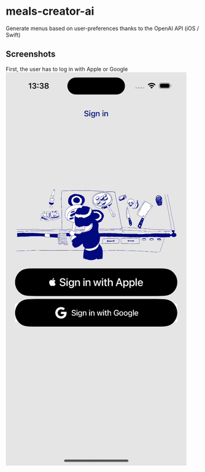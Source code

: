 # meals-creator-ai
Generate menus based on user-preferences thanks to the OpenAI API (iOS / Swift)

## Screenshots

First, the user has to log in with Apple or Google \
![](@Docs/LogInGif)
